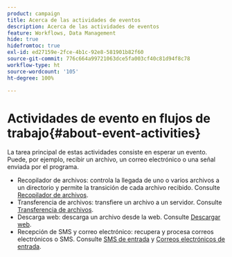 ```yaml
---
product: campaign
title: Acerca de las actividades de eventos
description: Acerca de las actividades de eventos
feature: Workflows, Data Management
hide: true
hidefromtoc: true
exl-id: ed27159e-2fce-4b1c-92e8-581901b82f60
source-git-commit: 776c664a99721063dce5fa003cf40c81d94f8c78
workflow-type: ht
source-wordcount: '105'
ht-degree: 100%

---
```


# Actividades de evento en flujos de trabajo{#about-event-activities}



La tarea principal de estas actividades consiste en esperar un evento. Puede, por ejemplo, recibir un archivo, un correo electrónico o una señal enviada por el programa.

* Recopilador de archivos: controla la llegada de uno o varios archivos a un directorio y permite la transición de cada archivo recibido. Consulte [Recopilador de archivos](file-collector.md).
* Transferencia de archivos: transfiere un archivo a un servidor. Consulte [Transferencia de archivos](file-transfer.md).
* Descarga web: descarga un archivo desde la web. Consulte [Descargar web](web-download.md).
* Recepción de SMS y correo electrónico: recupera y procesa correos electrónicos o SMS. Consulte [SMS de entrada](inbound-sms.md) y [Correos electrónicos de entrada](inbound-emails.md).
